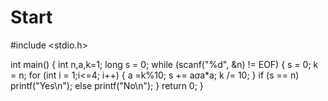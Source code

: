 # Start
#include <stdio.h>

int main()
{
	int n,a,k=1;
	long s = 0;
	while (scanf("%d", &n) != EOF)
	{
		s = 0;
		k = n;
		for (int i = 1;i<=4; i++)
		{
			a =k%10;
			s += a*a*a*a;
			k /= 10;
		}
		if (s == n)
			printf("Yes\n");
		else
			printf("No\n");
	}
	return 0;
}
